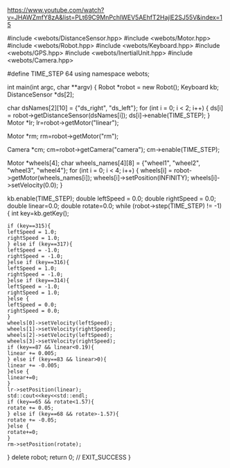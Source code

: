 https://www.youtube.com/watch?v=JHAWZmfY8zA&list=PLt69C9MnPchlWEV5AEhfT2HajlE2SJ55V&index=15

#include <webots/DistanceSensor.hpp>
#include <webots/Motor.hpp>
#include <webots/Robot.hpp>
#include <webots/Keyboard.hpp>
#include <webots/GPS.hpp>
#include <webots/InertialUnit.hpp>
#include <webots/Camera.hpp>


#define TIME_STEP 64
using namespace webots;

int main(int argc, char **argv) {
  Robot *robot = new Robot();
  Keyboard kb;
  DistanceSensor *ds[2];
  
  char dsNames[2][10] = {"ds_right", "ds_left"};
  for (int i = 0; i < 2; i++) {
    ds[i] = robot->getDistanceSensor(dsNames[i]);
    ds[i]->enable(TIME_STEP);
  }
  Motor *lr;
  lr=robot->getMotor("linear");
  
  Motor *rm;
  rm=robot->getMotor("rm");
  
  Camera *cm;
  cm=robot->getCamera("camera");
  cm->enable(TIME_STEP);
  
  Motor *wheels[4];
  char wheels_names[4][8] = {"wheel1", "wheel2", "wheel3", "wheel4"};
  for (int i = 0; i < 4; i++) {
    wheels[i] = robot->getMotor(wheels_names[i]);
    wheels[i]->setPosition(INFINITY);
    wheels[i]->setVelocity(0.0);
  }
  
  kb.enable(TIME_STEP);
  double leftSpeed = 0.0;
  double rightSpeed = 0.0;
  double linear=0.0;
  double rotate=0.0;
  while (robot->step(TIME_STEP) != -1) {
    int key=kb.getKey();
    
    if (key==315){
    leftSpeed = 1.0;
    rightSpeed = 1.0;
    } else if (key==317){
    leftSpeed = -1.0;
    rightSpeed = -1.0;
    }else if (key==316){
    leftSpeed = 1.0;
    rightSpeed = -1.0;
    }else if (key==314){
    leftSpeed = -1.0;
    rightSpeed = 1.0;
    }else {
    leftSpeed = 0.0;
    rightSpeed = 0.0;
    }
    wheels[0]->setVelocity(leftSpeed);
    wheels[1]->setVelocity(rightSpeed);
    wheels[2]->setVelocity(leftSpeed);
    wheels[3]->setVelocity(rightSpeed);
    if (key==87 && linear<0.19){
    linear += 0.005;
    } else if (key==83 && linear>0){
    linear += -0.005;
    }else {
    linear+=0;
    }
    lr->setPosition(linear);
    std::cout<<key<<std::endl;
    if (key==65 && rotate<1.57){
    rotate += 0.05;
    } else if (key==68 && rotate>-1.57){
    rotate += -0.05;
    }else {
    rotate+=0;
    }
    rm->setPosition(rotate);
    
    
  }
  delete robot;
  return 0;  // EXIT_SUCCESS
}

